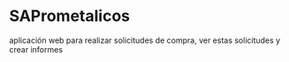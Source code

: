 # SAPrometalicos
aplicación web para realizar solicitudes de compra, ver estas solicitudes y crear informes
